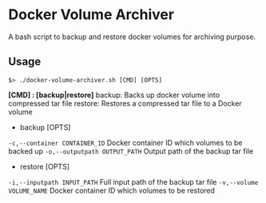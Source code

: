 # Docker Volume Archiver

A bash script to backup and restore docker volumes for archiving purpose.


## Usage
```
$> ./docker-volume-archiver.sh [CMD] [OPTS]
```
**[CMD] : [backup|restore]**
backup: Backs up docker volume into compressed tar file
restore: Restores a compressed tar file to a Docker volume

- backup [OPTS]

`-c,--container CONTAINER_ID` Docker container ID which volumes to be backed up
`-o,--outputpath OUTPUT_PATH` Output path of the backup tar file

- restore [OPTS]

`-i,--inputpath INPUT_PATH` Full input path of the backup tar file
`-v,--volume VOLUME_NAME` Docker container ID which volumes to be restored
